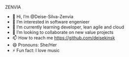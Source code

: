 ZENVIA

- 👋 Hi, I’m @Deise-Silva-Zenvia
- 👀 I’m interested in software engenieer
- 🌱 I’m currently learning developer, lean agile and cloud
- 💞️ I’m looking to collaborate on new value projects
- 📫 How to reach me https://github.com/deisekinsk
- 😄 Pronouns: She/Her
- ⚡ Fun fact: I love music



<!---
Deise-Silva-Zenvia/Deise-Silva-Zenvia is a ✨ special ✨ repository because its `README.md` (this file) appears on your GitHub profile.
You can click the Preview link to take a look at your changes.
--->
